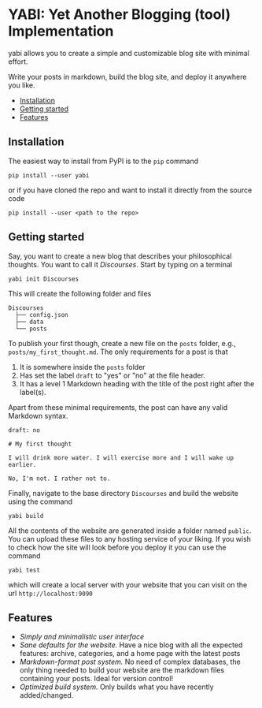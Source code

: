 # YABI: Yet Another Blogging (tool) Implementation

yabi allows you to create a simple and customizable blog site with minimal effort.

Write your posts in markdown, build the blog site, and deploy it anywhere you like.

<!-- TOC -->
* [Installation](#installation)
* [Getting started](#getting-started)
* [Features](#features)
<!-- TOC -->

## Installation

The easiest way to install from PyPI is to the `pip` command

    pip install --user yabi

or if you have cloned the repo and want to install it directly from the source code

    pip install --user <path to the repo>

## Getting started

Say, you want to create a new blog that describes your philosophical thoughts. You want to call it *Discourses*. Start by typing on a
terminal

    yabi init Discourses

This will create the following folder and files

    Discourses
      ├── config.json
      ├── data
      └── posts

To publish your first though, create a new file on the `posts` folder, e.g.,  `posts/my_first_thought.md`. The only requirements for a post
is that

1. It is somewhere inside the `posts` folder
2. Has set the label `draft` to "yes" or "no" at the file header.
3. It has a level 1 Markdown heading with the title of the post right after the label(s).

Apart from these minimal requirements, the post can have any valid Markdown syntax.

    draft: no
    
    # My first thought

    I will drink more water. I will exercise more and I will wake up earlier.

    No, I'm not. I rather not to.

Finally, navigate to the base directory `Discourses` and build the website using the command

    yabi build

All the contents of the website are generated inside a folder named `public`. You can upload these files to any hosting service of your
liking. If
you wish to check how the site will look before you deploy it you can use the command

    yabi test

which will create a local server with your website that you can visit on the url `http://localhost:9090`

## Features

* _Simply and minimalistic user interface_
* _Sane defaults for the website._ Have a nice blog with all the expected features: archive, categories, and a home page with the latest
  posts
* _Markdown-format post system._ No need of complex databases, the only thing needed to build your website are the markdown files
  containing your posts. Ideal for version control!
* _Optimized build system._ Only builds what you have recently added/changed.

